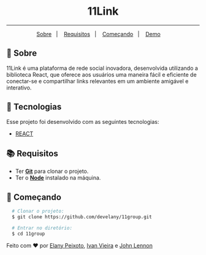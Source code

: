 <h1 align="center">
11Link
</h1>

---

<p align="center">
  <a href="#page_with_curl-sobre">Sobre</a>&nbsp;&nbsp;&nbsp;|&nbsp;&nbsp;&nbsp;
  <a href="#books-requisitos">Requisitos</a>&nbsp;&nbsp;&nbsp;|&nbsp;&nbsp;&nbsp;
  <a href="#rocket-começando">Começando</a>&nbsp;&nbsp;&nbsp;|&nbsp;&nbsp;&nbsp;
  <a href="https://ronierlima.github.io/js-radiola/">Demo</a>&nbsp;&nbsp;&nbsp;&nbsp;&nbsp;&nbsp;
</>

## :page_with_curl: Sobre 

11Link é uma plataforma de rede social inovadora, desenvolvida utilizando a biblioteca React, que oferece aos usuários uma maneira fácil e eficiente de conectar-se e compartilhar links relevantes em um ambiente amigável e interativo.

## :hammer: Tecnologias
Esse projeto foi desenvolvido com as seguintes tecnologias:

- [REACT](https://react.dev/)


## :books: Requisitos
- Ter [**Git**](https://git-scm.com/) para clonar o projeto.
- Ter o [**Node**](https://nodejs.org/en) instalado na máquina.

## :rocket: Começando
``` bash
  # Clonar o projeto:
  $ git clone https://github.com/develany/11group.git  

  # Entrar no diretório:
  $ cd 11group
```

Feito com ❤️ por [Elany Peixoto](https://github.com/develany), [Ivan Vieira](https://github.com/ivanvrjr) e [John Lennon](https://github.com/johnlennonop)